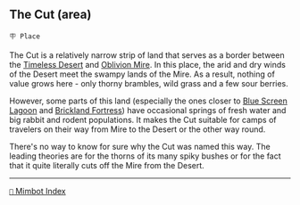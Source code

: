 ## The Cut (area)

`🪧 Place`

The Cut is a relatively narrow strip of land that serves as a border between the [Timeless Desert](<https://zeithalt.github.io/r/timeless_desert.html>) and [Oblivion Mire](<https://zeithalt.github.io/r/oblivion_mire.html>). In this place, the arid and dry winds of the Desert meet the swampy lands of the Mire. As a result, nothing of value grows here - only thorny brambles, wild grass and a few sour berries.

However, some parts of this land (especially the ones closer to [Blue Screen Lagoon](<https://zeithalt.github.io/r/blue_screen_lagoon.html>) and [Brickland Fortress](<https://zeithalt.github.io/r/brickland_fortress.html>)) have occasional springs of fresh water and big rabbit and rodent populations. It makes the Cut suitable for camps of travelers on their way from Mire to the Desert or the other way round.

There's no way to know for sure why the Cut was named this way. The leading theories are for the thorns of its many spiky bushes or for the fact that it quite literally cuts off the Mire from the Desert.

<!---
keywords: oblivion mire, timeless desert
aliases: 
-->
----------
[`📑` Mimbot Index](</index.md#b4d0>)